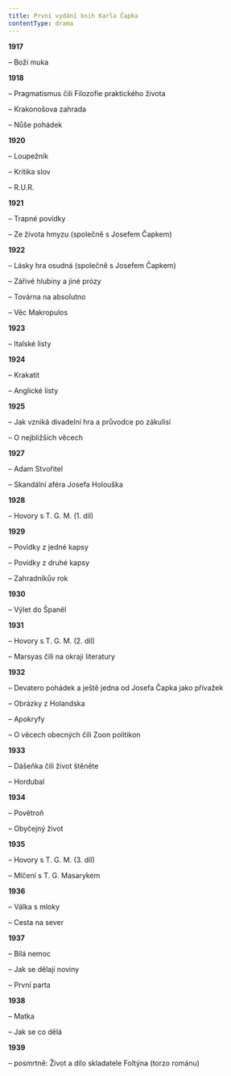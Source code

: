 ```yaml
---
title: První vydání knih Karla Čapka
contentType: drama
---
```


<section>

**1917**

– Boží muka

**1918**

– Pragmatismus čili Filozofie praktického života

– Krakonošova zahrada

– Nůše pohádek

**1920**

– Loupežník

– Kritika slov

– R.U.R.

**1921**

– Trapné povídky

– Ze života hmyzu (společně s Josefem Čapkem)

**1922**

– Lásky hra osudná (společně s Josefem Čapkem)

– Zářivé hlubiny a jiné prózy

– Továrna na absolutno

– Věc Makropulos

**1923**

– Italské listy

**1924**

– Krakatit

– Anglické listy

**1925**

– Jak vzniká divadelní hra a průvodce po zákulisí

– O nejbližších věcech

**1927**

– Adam Stvořitel

– Skandální aféra Josefa Holouška

**1928**

– Hovory s T. G. M. (1. díl)

**1929**

– Povídky z jedné kapsy

– Povídky z druhé kapsy

– Zahradníkův rok

**1930**

– Výlet do Španěl

**1931**

– Hovory s T. G. M. (2. díl)

– Marsyas čili na okraji literatury

**1932**

– Devatero pohádek a ještě jedna od Josefa Čapka jako přívažek

– Obrázky z Holandska

– Apokryfy

– O věcech obecných čili Zoon politikon

**1933**

– Dášeňka čili život štěněte

– Hordubal

**1934**

– Povětroň

– Obyčejný život

**1935**

– Hovory s T. G. M. (3. díl)

– Mlčení s T. G. Masarykem

**1936**

– Válka s mloky

– Cesta na sever

**1937**

– Bílá nemoc

– Jak se dělají noviny

– První parta

**1938**

– Matka

– Jak se co dělá

**1939**

– posmrtně: Život a dílo skladatele Foltýna (torzo románu)

</section>

[^1]: Bíro (mad.) – starosta. _Pozn. red._

[^2]: Kaštel – opevněné venkovské sídlo. _Pozn. red_.

[^3]: Parobek – čeledín, pacholek. _Pozn. red_.

[^4]: Fajt (z angl. fight) –  rvát se. _Pozn. red_.

[^5]: Vároš (mad.) – město. _Pozn. red_.
